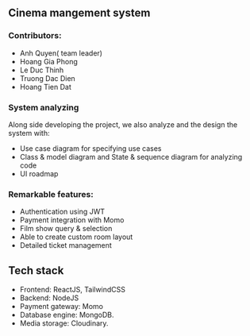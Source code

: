 ## Cinema mangement system
### Contributors: 
 - Anh Quyen( team leader)
 - Hoang Gia Phong
 - Le Duc Thinh
 - Truong Dac Dien
 - Hoang Tien Dat

 ### System analyzing
Along side developing the project, we also analyze and the design the system with: 
 - Use case diagram for specifying use cases
 - Class & model diagram and State & sequence diagram  for analyzing code 
 - UI roadmap

### Remarkable features: 
 - Authentication using JWT
 - Payment integration with Momo
 - Film show query & selection
 - Able to create custom room layout
 - Detailed ticket management

## Tech stack
 - Frontend: ReactJS, TailwindCSS
 - Backend: NodeJS
 - Payment gateway: Momo
 - Database engine: MongoDB.
 - Media storage: Cloudinary.
